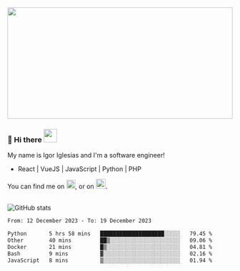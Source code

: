 <img src="https://c.tenor.com/KjVxfRrrncUAAAAd/matrix.gif" width="100%" height="250px">

### 🔭 Hi there <img src="https://raw.githubusercontent.com/MartinHeinz/MartinHeinz/master/wave.gif" width="30px">


My name is Igor Iglesias and I'm a software engineer!
<br>

<ul>
  <li> React | VueJS | JavaScript | Python | PHP </li>
</ul>
You can find me on <a href="https://twitter.com/IgorIglesias5"><img src="https://i.imgur.com/JLLlB5S.png" width="20px"></a>, or on <a href="https://www.linkedin.com/in/igor-iglesias-62478428/"><img src="https://i.imgur.com/PXyIkWx.png" width="22px"></a>.

<br>
<br>

![GitHub stats](https://github-readme-stats.vercel.app/api?username=igoiglesias&show_icons=true&count_private=true&theme=chartreuse-dark&hide_title=true)

<!--START_SECTION:waka-->

```txt
From: 12 December 2023 - To: 19 December 2023

Python       5 hrs 58 mins   ████████████████████░░░░░   79.45 %
Other        40 mins         ██▒░░░░░░░░░░░░░░░░░░░░░░   09.06 %
Docker       21 mins         █▒░░░░░░░░░░░░░░░░░░░░░░░   04.81 %
Bash         9 mins          ▓░░░░░░░░░░░░░░░░░░░░░░░░   02.16 %
JavaScript   8 mins          ▒░░░░░░░░░░░░░░░░░░░░░░░░   01.94 %
```

<!--END_SECTION:waka-->
